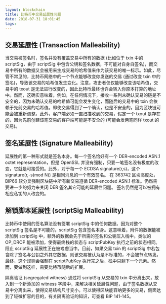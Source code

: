 ```yaml
---
layout: blockchain
title: 比特币中交易延展性问题
date: 2018-07-31 18:01:45
tags:
---
```


## 交易延展性 (Transaction Malleability)
当交易被签名时，签名并没有覆盖交易中所有的数据 (比如位于 txin 中的 scriptSig，由于 scriptSig 中包含公钥和签名数据，不可能对自身自签名)，而交易中所有的数据又会被用来生成交易的哈希值来作为该交易的唯一标示。如此，尽管不常见的，比特币网络中的一个节点能够改变你发送的交易 (通过改变 txin 中的签名)，导致该交易的哈希值发生变化。注意，攻击者仅仅能够改变该哈希值，交易中的 txout 是无法进行改变的，因此比特币最终也许会转入你原本打算的地址中。然而，这确实意味着，例如，在任何情况下，接收一系列未确认交易的链是不安全的，因为未确认交易的哈希值可能会发生变化，而随后的交易中的 txin 会依赖于先前交易的哈希值。即使交易得到了一个确认，也是不安全的，因为区块链可能会被重新调整。此外，客户端必须一直扫描收到的交易，假定一个 txout 是存在的，因为先前创建该笔交易的客户端可能是不安全的 (可能会发两笔同样 txout 的交易)。

## 签名延展性 (Signature Malleability)
延展性的第一种形式就是签名本身。每一个签名恰好有一个 DER-encoded ASN.1 octet representation，但是 OpenSSL 并没有强制，只要一笔签名没有极度的改变，它就是可接受的。此外，对于每一个 ECDSA signature(r,s)，这个 signature(r,-s(mod N)) 是相同消息的一个有效签名。
在 363742 区块高度处，BIP66 软分叉强制区块链中所有新交易遵循 DER-encoded ASN.1 标准。仍然需要进一步的努力来关闭 DER 签名其它可能的延展性问题。
签名仍然是可以被拥有相应私钥的人改变的。

## 解锁脚本延展性 (scriptSig Malleability)
比特币中使用的签名算法没有签署 scriptSig 中的任何数据。因为对整个 scriptSig 签名是不可能的，scriptSig 包含签名本身。这意味着，附件的数据能被添加到 scriptSig 中，额外的数据会先于所需的签名和公钥压入栈中。类似的 OP_DROP 能被添加，使得最终栈的状态与 scriptPubKey 执行之前的状态相同。
阻止 scriptSig 延展性正在被考虑当中。目前，如果交易 txin 的 scriptSig 中若包含除了签名与公钥之外其它数据，则该交易被认为是不标准的，不会被节点转发。最终，这个规则会强制在 scriptPubKey 执行完之后，栈中只剩下一个元素。然而，要做到这样，需要比特币随后的扩展。

隔离验证 (segregated witness) 通过将 scriptSig 从交易的 txin 中分离出来，放入到一个新添加的 witness 字段中，来解决相关延展性问题，由于签名数据从交易中分离出来，使得交易结构尺寸变小，可以使得区块能容纳更多的交易，侧面达到了轻微扩容的目的，有关隔离验证的知识，可查看 BIP 141-145。